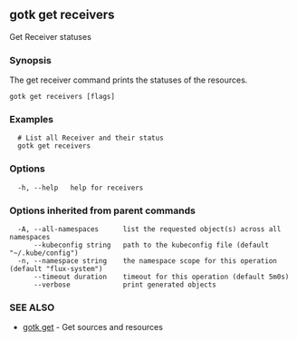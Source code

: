## gotk get receivers

Get Receiver statuses

### Synopsis

The get receiver command prints the statuses of the resources.

```
gotk get receivers [flags]
```

### Examples

```
  # List all Receiver and their status
  gotk get receivers

```

### Options

```
  -h, --help   help for receivers
```

### Options inherited from parent commands

```
  -A, --all-namespaces      list the requested object(s) across all namespaces
      --kubeconfig string   path to the kubeconfig file (default "~/.kube/config")
  -n, --namespace string    the namespace scope for this operation (default "flux-system")
      --timeout duration    timeout for this operation (default 5m0s)
      --verbose             print generated objects
```

### SEE ALSO

* [gotk get](gotk_get.md)	 - Get sources and resources

